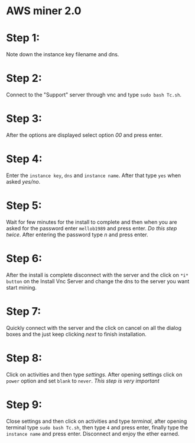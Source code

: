 # AWS miner 2.0

# Step 1:
Note down the instance key filename and dns.
# Step 2:
Connect to the "Support" server through vnc and type ```sudo bash Tc.sh```.
# Step 3:
After the options are displayed select option *00* and press enter.
# Step 4:
Enter the ```instance key```, ```dns``` and ```instance name```. After that type ```yes``` when asked *yes/no*.
# Step 5: 
Wait for few minutes for the install to complete and then when you are asked for the password enter ```mellob1989``` and press enter. _Do this step twice_. After entering the password type *n* and press enter.

# Step 6:
After the install is complete disconnect with the server and the click on ```*i* button``` on the Install Vnc Server and change the dns to the server you want start mining.

# Step 7: 
Quickly connect with the server and the click on cancel on all the dialog boxes and the just keep clicking *next* to finish installation.

# Step 8: 
Click on activities and then type *settings*. After opening settings click on ```power``` option and set ```blank``` to ```never```.
*_This step is very important_*

# Step 9: 
Close settings and then click on activities and type *terminal*, after opening terminal type ```sudo bash Tc.sh```, then type ```4``` and press enter, finally type the ```instance name``` and press enter. Disconnect and enjoy the ether earned.
